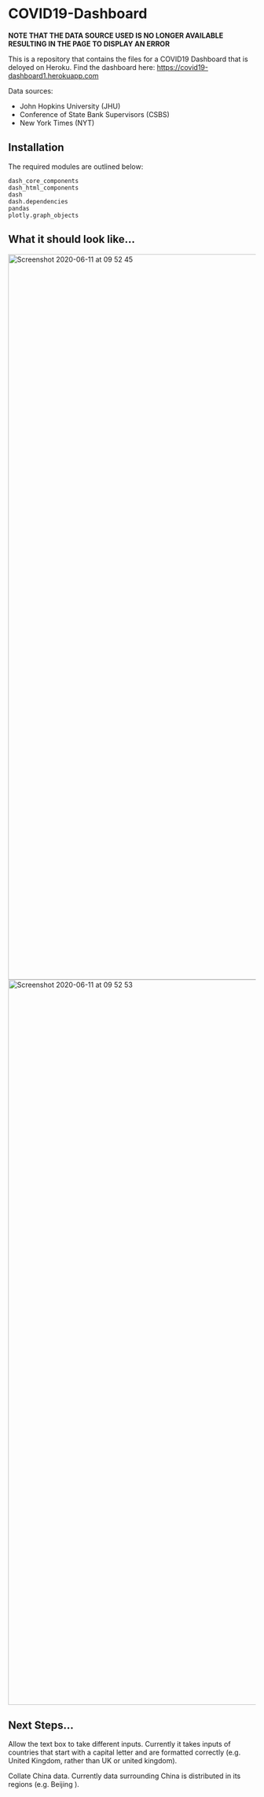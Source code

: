 # COVID19-Dashboard

**NOTE THAT THE DATA SOURCE USED IS NO LONGER AVAILABLE RESULTING IN THE PAGE TO DISPLAY AN ERROR**

This is a repository that contains the files for a COVID19 Dashboard that is deloyed on Heroku. Find the dashboard here:
https://covid19-dashboard1.herokuapp.com

Data sources:
 - John Hopkins University (JHU)
 - Conference of State Bank Supervisors (CSBS)
 - New York Times (NYT)

## Installation

The required modules are outlined below:
```
dash_core_components
dash_html_components
dash
dash.dependencies
pandas
plotly.graph_objects
```

## What it should look like...

<img width="1477" alt="Screenshot 2020-06-11 at 09 52 45" src="https://user-images.githubusercontent.com/49324530/84365766-d6dff880-abc9-11ea-9145-bb0baa186be4.png">

<img width="1477" alt="Screenshot 2020-06-11 at 09 52 53" src="https://user-images.githubusercontent.com/49324530/84365813-e8290500-abc9-11ea-8960-54fd5e74d366.png">

## Next Steps...

Allow the text box to take different inputs. Currently it takes inputs of countries that start with a capital letter and are formatted correctly (e.g. United Kingdom, rather than UK or united kingdom).

Collate China data. Currently data surrounding China is distributed in its regions (e.g. Beijing ).

